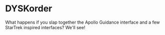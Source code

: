 # DYSKorder
What happens if you slap together the Apollo Guidance interface and a few StarTrek inspired interfaces? We'll see!
